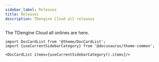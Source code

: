 ```yaml
---
sidebar_label: Releases
title: Releases
description: TDengine Cloud all releases
---
```


The TDengine Cloud all onlines are here.

```mdx-code-block
import DocCardList from '@theme/DocCardList';
import {useCurrentSidebarCategory} from '@docusaurus/theme-common';

<DocCardList items={useCurrentSidebarCategory().items}/>
```

